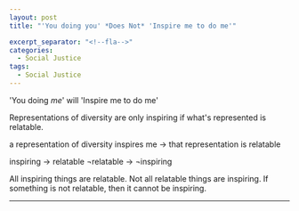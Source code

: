 ```yaml
---
layout: post
title: "'You doing you' *Does Not* 'Inspire me to do me'"

excerpt_separator: "<!--fla-->"
categories:
  - Social Justice
tags:
  - Social Justice
---
```




'You doing *me*' will 'Inspire me to do me'

Representations of diversity are only inspiring if what's represented is relatable.



a representation of diversity inspires me → that representation is relatable

inspiring → relatable
¬relatable → ¬inspiring


All inspiring things are relatable.
Not all relatable things are inspiring.
If something is not relatable, then it cannot be inspiring.



___


